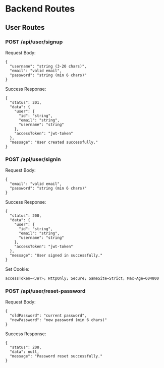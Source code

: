 <!-- BACKEND ROUTES -->

# Backend Routes

## User Routes

### POST /api/user/signup

Request Body:

```
{
  "username": "string (3-20 chars)",
  "email": "valid email",
  "password": "string (min 6 chars)"
}
```

Success Response:

```
{
  "status": 201,
  "data": {
    "user": {
      "id": "string",
      "email": "string",
      "username": "string"
    },
    "accessToken": "jwt-token"
  },
  "message": "User created successfully."
}
```

### POST /api/user/signin

Request Body:

```
{
  "email": "valid email",
  "password": "string (min 6 chars)"
}
```

Success Response:

```
{
  "status": 200,
  "data": {
    "user": {
      "id": "string",
      "email": "string",
      "username": "string"
    },
    "accessToken": "jwt-token"
  },
  "message": "User signed in successfully."
}
```

Set Cookie:

```
accessToken=<JWT>; HttpOnly; Secure; SameSite=Strict; Max-Age=604800
```

### POST /api/user/reset-password

Request Body:

```
{
  "oldPassword": "current password",
  "newPassword": "new password (min 6 chars)"
}
```

Success Response:

```
{
  "status": 200,
  "data": null,
  "message": "Password reset successfully."
}
```
